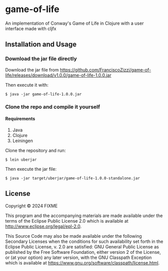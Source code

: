 # game-of-life

An implementation of Conway's Game of Life in Clojure with a user interface made with cljfx

## Installation and Usage

### Download the jar file directly

Download the jar file from https://github.com/FranciscoZizzi/game-of-life/releases/download/v1.0.0/game-of-life-1.0.0.jar

Then execute it with:

    $ java -jar game-of-life-1.0.0.jar

### Clone the repo and compile it yourself

#### Requirements
1. Java
2. Clojure
3. Leiningen

Clone the repository and run:

    $ lein uberjar

Then execute the jar file:

    $ java -jar target/uberjar/game-of-life-1.0.0-standalone.jar

## License

Copyright © 2024 FIXME

This program and the accompanying materials are made available under the
terms of the Eclipse Public License 2.0 which is available at
http://www.eclipse.org/legal/epl-2.0.

This Source Code may also be made available under the following Secondary
Licenses when the conditions for such availability set forth in the Eclipse
Public License, v. 2.0 are satisfied: GNU General Public License as published by
the Free Software Foundation, either version 2 of the License, or (at your
option) any later version, with the GNU Classpath Exception which is available
at https://www.gnu.org/software/classpath/license.html.
